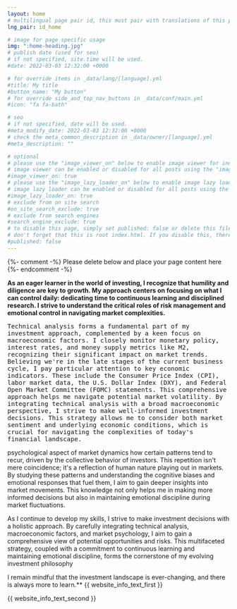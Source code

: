 ```yaml
---
layout: home
# multilingual page pair id, this must pair with translations of this page. (This name must be unique)
lng_pair: id_home

# image for page specific usage
img: ":home-heading.jpg"
# publish date (used for seo)
# if not specified, site.time will be used.
#date: 2022-03-03 12:32:00 +0000

# for override items in _data/lang/[language].yml
#title: My title
#button_name: "My button"
# for override side_and_top_nav_buttons in _data/conf/main.yml
#icon: "fa fa-bath"

# seo
# if not specified, date will be used.
#meta_modify_date: 2022-03-03 12:32:00 +0000
# check the meta_common_description in _data/owner/[language].yml
#meta_description: ""

# optional
# please use the "image_viewer_on" below to enable image viewer for individual pages or posts (_posts/ or [language]/_posts folders).
# image viewer can be enabled or disabled for all posts using the "image_viewer_posts: true" setting in _data/conf/main.yml.
#image_viewer_on: true
# please use the "image_lazy_loader_on" below to enable image lazy loader for individual pages or posts (_posts/ or [language]/_posts folders).
# image lazy loader can be enabled or disabled for all posts using the "image_lazy_loader_posts: true" setting in _data/conf/main.yml.
#image_lazy_loader_on: true
# exclude from on site search
#on_site_search_exclude: true
# exclude from search engines
#search_engine_exclude: true
# to disable this page, simply set published: false or delete this file
# don't forget that this is root index.html. If you disable this, there will be no index.html page to open
#published: false
---
```


{%- comment -%} Please delete below and place your page content here {%- endcomment -%}

**As an eager learner in the world of investing, I recognize that humility and diligence are key to growth. My approach centers on focusing on what I can control daily: dedicating time to continuous learning and disciplined research. I strive to understand the critical roles of risk management and emotional control in navigating market complexities.**

<kbd>Technical analysis forms a fundamental part of my investment approach, complemented by a keen focus on macroeconomic factors. I closely monitor monetary policy, interest rates, and money supply metrics like M2, recognizing their significant impact on market trends. Believing we're in the late stages of the current business cycle, I pay particular attention to key economic indicators. These include the Consumer Price Index (CPI), labor market data, the U.S. Dollar Index (DXY), and Federal Open Market Committee (FOMC) statements. This comprehensive approach helps me navigate potential market volatility. By integrating technical analysis with a broad macroeconomic perspective, I strive to make well-informed investment decisions. This strategy allows me to consider both market sentiment and underlying economic conditions, which is crucial for navigating the complexities of today's financial landscape.</kbd>

psychological aspect of market dynamics how certain patterns tend to recur, driven by the collective behavior of investors. This repetition isn't mere coincidence; it's a reflection of human nature playing out in markets. By studying these patterns and understanding the cognitive biases and emotional responses that fuel them, I aim to gain deeper insights into market movements. This knowledge not only helps me in making more informed decisions but also in maintaining emotional discipline during market fluctuations.

As I continue to develop my skills, I strive to make investment decisions with a holistic approach. By carefully integrating technical analysis, macroeconomic factors, and market psychology, I aim to gain a comprehensive view of potential opportunities and risks. This multifaceted strategy, coupled with a commitment to continuous learning and maintaining emotional discipline, forms the cornerstone of my evolving investment philosophy

I remain mindful that the investment landscape is ever-changing, and there is always more to learn.**
{{ website_info_text_first }}

{{ website_info_text_second }}
